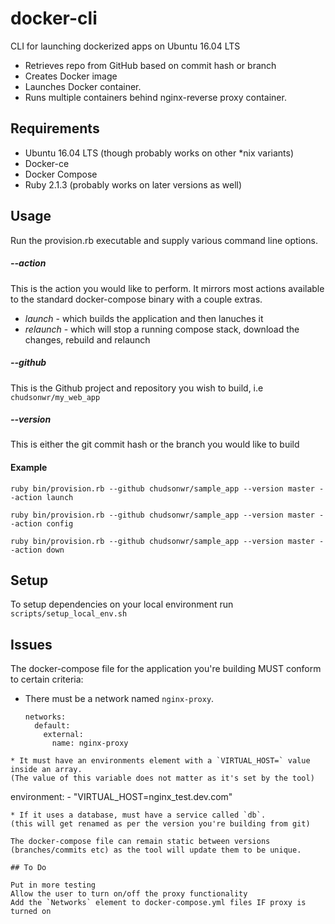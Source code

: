# docker-cli
CLI for launching dockerized apps on Ubuntu 16.04 LTS

* Retrieves repo from GitHub based on commit hash or branch
* Creates Docker image
* Launches Docker container.
* Runs multiple containers behind nginx-reverse proxy container.

## Requirements
* Ubuntu 16.04 LTS (though probably works on other *nix variants)
* Docker-ce
* Docker Compose
* Ruby 2.1.3 (probably works on later versions as well)

## Usage
Run the provision.rb executable and supply various command line options.

##### --action
This is the action you would like to perform. It mirrors most actions available to the standard docker-compose binary with a couple extras. 
* _launch_ - which builds the application and then lanuches it
* _relaunch_ - which will stop a running compose stack, download the changes, rebuild and relaunch  

##### --github
This is the Github project and repository you wish to build, i.e `chudsonwr/my_web_app`  

##### --version
This is either the git commit hash or the branch you would like to build  
  
#### Example
`ruby bin/provision.rb --github chudsonwr/sample_app --version master --action launch`

`ruby bin/provision.rb --github chudsonwr/sample_app --version master --action config`

`ruby bin/provision.rb --github chudsonwr/sample_app --version master --action down`
  
    
## Setup
To setup dependencies on your local environment run `scripts/setup_local_env.sh`  

## Issues

The docker-compose file for the application you're building MUST conform to certain criteria:
* There must be a network named `nginx-proxy`. 
  ```
  networks:
    default:
      external:
        name: nginx-proxy
```
* It must have an environments element with a `VIRTUAL_HOST=` value inside an array. 
(The value of this variable does not matter as it's set by the tool)
```
  environment:
    - "VIRTUAL_HOST=nginx_test.dev.com"
```
* If it uses a database, must have a service called `db`.
(this will get renamed as per the version you're building from git)  

The docker-compose file can remain static between versions (branches/commits etc) as the tool will update them to be unique.  

## To Do

Put in more testing
Allow the user to turn on/off the proxy functionality
Add the `Networks` element to docker-compose.yml files IF proxy is turned on

